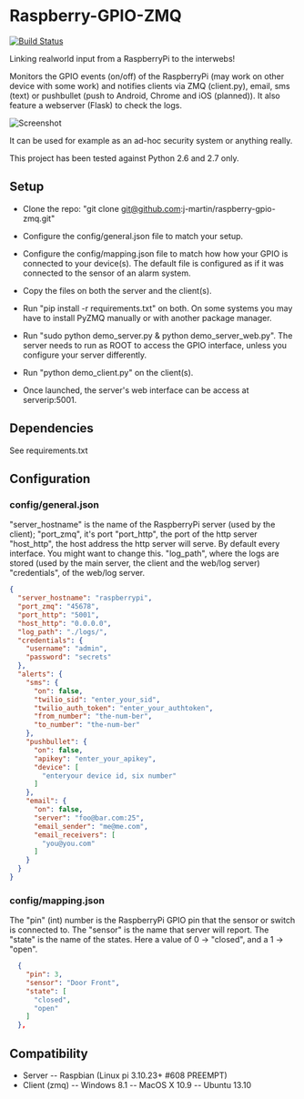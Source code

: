 # Raspberry-GPIO-ZMQ

[![Build Status](https://travis-ci.org/j-martin/raspberry-gpio-zmq.png?branch=master)](https://travis-ci.org/j-martin/raspberry-gpio-zmq)

Linking realworld input from a RaspberryPi to the interwebs!

Monitors the GPIO events (on/off) of the RaspberryPi (may work on other device with some work) and notifies clients via ZMQ (client.py), email, sms (text) or pushbullet (push to Android, Chrome and iOS (planned)). It also feature a webserver (Flask) to check the logs.

![Screenshot](https://raw.github.com/j-martin/raspberry-gpio-zmq/master/static/img/screenshot.png)

It can be used for example as an ad-hoc security system or anything really.

This project has been tested against Python 2.6 and 2.7 only.

## Setup

- Clone the repo: "git clone git@github.com:j-martin/raspberry-gpio-zmq.git"
- Configure the config/general.json file to match your setup.
- Configure the config/mapping.json file to match how how your GPIO is connected to your device(s). The default file is configured as if it was connected to the sensor of an alarm system.

- Copy the files on both the server and the client(s).
- Run "pip install -r requirements.txt" on both. On some systems you may have to install PyZMQ manually or with another package manager.
- Run "sudo python demo_server.py & python demo_server_web.py". The server needs to run as ROOT to access the GPIO interface, unless you configure your server differently.
- Run "python demo_client.py" on the client(s).
- Once launched, the server's web interface can be access at serverip:5001.

## Dependencies
See requirements.txt

## Configuration

### config/general.json

"server_hostname" is the name of the RaspberryPi server (used by the client);
"port_zmq", it's port
"port_http", the port of the http server
"host_http", the host address the http server will serve. By default every interface. You might want to change this.
"log_path", where the logs are stored (used by the main server, the client and the web/log server)
"credentials", of the web/log server.

```json
{
  "server_hostname": "raspberrypi",
  "port_zmq": "45678",
  "port_http": "5001",
  "host_http": "0.0.0.0",
  "log_path": "./logs/",
  "credentials": {
    "username": "admin",
    "password": "secrets"
  },
  "alerts": {
    "sms": {
      "on": false,
      "twilio_sid": "enter_your_sid",
      "twilio_auth_token": "enter_your_authtoken",
      "from_number": "the-num-ber",
      "to_number": "the-num-ber"
    },
    "pushbullet": {
      "on": false,
      "apikey": "enter_your_apikey",
      "device": [
        "enteryour device id, six number"
      ]
    },
    "email": {
      "on": false,
      "server": "foo@bar.com:25",
      "email_sender": "me@me.com",
      "email_receivers": [
        "you@you.com"
      ]
    }
  }
}
```

### config/mapping.json

The "pin" (int) number is the RaspberryPi GPIO pin that the sensor or switch is connected to. The "sensor" is the name that server will report. The "state" is the name of the states. Here a value of 0 -> "closed", and a 1 -> "open".

```json
  {
    "pin": 3,
    "sensor": "Door Front",
    "state": [
      "closed",
      "open"
    ]
  },
```

## Compatibility
- Server
-- Raspbian (Linux pi 3.10.23+ #608 PREEMPT)
- Client (zmq)
-- Windows 8.1
-- MacOS X 10.9
-- Ubuntu 13.10
